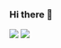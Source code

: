 ### Hi there 👋

<img src="https://capsule-render.vercel.app/api?type=shark&color=auto&height=150&section=header&text=%20&fontSize=70" />

<img src="https://capsule-render.vercel.app/api?type=shark&color=auto&height=150&section=footer&text=%20&fontSize=70" />
<!--
**ywcho130/ywcho130** is a ✨ _special_ ✨ repository because its `README.md` (this file) appears on your GitHub profile.

Here are some ideas to get you started:

- 🔭 I’m currently working on ...
- 🌱 I’m currently learning ...
- 👯 I’m looking to collaborate on ...
- 🤔 I’m looking for help with ...
- 💬 Ask me about ...
- 📫 How to reach me: ...
- 😄 Pronouns: ...
- ⚡ Fun fact: ...
-->
